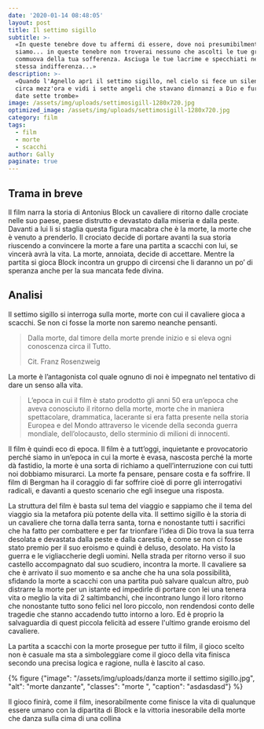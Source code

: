```yaml
---
date: '2020-01-14 08:48:05'
layout: post
title: Il settimo sigillo
subtitle: >-
  «In queste tenebre dove tu affermi di essere, dove noi presumibilmente
  siamo... in queste tenebre non troverai nessuno che ascolti le tue grida o si
  commuova della tua sofferenza. Asciuga le tue lacrime e specchiati nella tua
  stessa indifferenza...»
description: >-
  «Quando l'Agnello aprì il settimo sigillo, nel cielo si fece un silenzio di
  circa mezz'ora e vidi i sette angeli che stavano dinnanzi a Dio e furono loro
  date sette trombe»
image: /assets/img/uploads/settimosigill-1280x720.jpg
optimized_image: /assets/img/uploads/settimosigill-1280x720.jpg
category: film
tags:
  - film
  - morte
  - scacchi
author: Gally
paginate: true
---
```

## Trama in breve

Il film narra la storia di Antonius Block un cavaliere di ritorno dalle crociate nelle suo paese, paese distrutto e devastato dalla miseria e dalla peste. Davanti a lui li si staglia questa figura macabra che è la morte, la morte che è venuto a prenderlo.
Il crociato decide di portare avanti la sua storia riuscendo a convincere la morte a fare una partita  a scacchi con lui, se vincerà avrà la vita.
La morte, annoiata, decide di accettare.
Mentre la partita si gioca Block incontra un gruppo di circensi che li daranno un po’ di speranza anche per la sua mancata fede divina.

## Analisi

Il settimo sigillo si interroga sulla morte, morte con cui il cavaliere gioca a scacchi. Se non ci fosse la morte non saremo neanche pensanti.

> Dalla morte, dal timore della morte prende inizio e si eleva ogni conoscenza circa il Tutto.
>
> Cit. Franz Rosenzweig

La morte è l’antagonista col quale ognuno di noi è impegnato nel tentativo di dare un senso alla vita.

> L’epoca in cui il film è stato prodotto gli anni 50 era un’epoca che aveva conosciuto il ritorno della morte, morte che in maniera spettacolare, drammatica, lacerante si era fatta presente nella storia Europea e del Mondo attraverso le vicende della seconda guerra mondiale, dell’olocausto, dello sterminio di milioni di innocenti.

Il film è quindi eco di epoca. Il film è a tutt’oggi, inquietante e provocatorio perché siamo in un’epoca in cui la morte è evasa, nascosta perché la morte dà fastidio, la morte è una sorta di richiamo a quell’interruzione con cui tutti noi dobbiamo misurarci.
La morte fa pensare, pensare costa e fa soffrire.
Il film di Bergman ha il coraggio di far soffrire cioè di porre gli interrogativi radicali, e davanti a questo scenario che egli insegue una risposta.

La struttura del film è basta sul tema del viaggio e sappiamo che il tema del viaggio sia la metafora più potente della vita. Il settimo sigillo è la storia di un cavaliere che torna dalla terra santa, torna e nonostante tutti i sacrifici che ha fatto per combattere e per far trionfare l’idea di Dio trova la sua terra desolata e devastata dalla peste e dalla carestia, è come se non ci fosse stato premio per il suo eroismo e quindi è deluso, desolato.
Ha visto la guerra e le vigliaccherie degli uomini.
Nella strada per ritorno verso il suo castello accompagnato dal suo scudiero, incontra la morte.
Il cavaliere sa che è arrivato il suo momento e sa anche che ha una sola possibilità, sfidando la morte a scacchi con una partita può salvare qualcun altro, può distrarre la morte per un istante ed impedirle di portare con lei una tenera vita o meglio la vita di 2 saltimbanchi, che incontrano lungo il loro ritorno che nonostante tutto sono felici nel loro piccolo, non rendendosi conto delle tragedie che stanno accadendo tutto intorno a loro.
Ed è proprio la salvaguardia di quest piccola felicità ad essere l'ultimo grande eroismo del cavaliere.

La partita a scacchi con la morte prosegue per tutto il film, il gioco scelto non è casuale ma sta a simboleggiare come il gioco della vita finisca secondo una precisa logica e ragione, nulla è lascito al caso.

{% figure {"image": "/assets/img/uploads/danza morte il settimo sigillo.jpg", "alt": "morte danzante", "classes": "morte ", "caption": "asdasdasd"} %}

Il gioco finirà, come il film, inesorabilmente come finisce la vita di qualunque essere umano con la dipartita di Block e la vittoria inesorabile della morte che danza sulla cima di una collina
